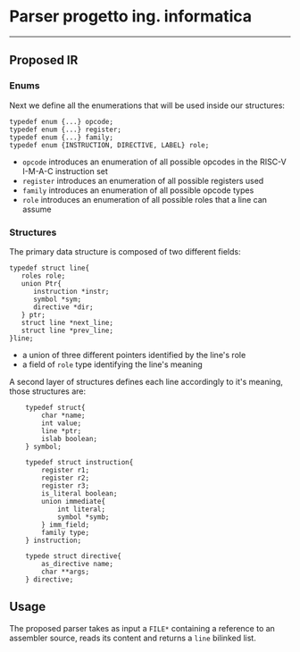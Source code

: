 # Parser progetto ing. informatica

----
## Proposed IR
### Enums
Next we define all the enumerations that will be used inside our structures:

```
typedef enum {...} opcode;
typedef enum {...} register;
typedef enum {...} family;
typedef enum {INSTRUCTION, DIRECTIVE, LABEL} role;
```
* `opcode` introduces an enumeration of all possible opcodes in the RISC-V I-M-A-C instruction set
* `register` introduces an enumeration of all possible registers used
* `family` introduces an enumeration of all possible opcode types 
* `role` introduces an enumeration of all possible roles that a line can assume

### Structures
The primary data structure is composed of two different fields:

```
typedef struct line{
   roles role;
   union Ptr{
      instruction *instr;
      symbol *sym;
      directive *dir;
   } ptr;
   struct line *next_line;
   struct line *prev_line;
}line;
```

* a union of three different pointers identified by the line's role
* a field of `role` type identifying the line's meaning

A second layer of structures defines each line accordingly to it's meaning, those structures are:

```
    typedef struct{
        char *name;
        int value;
        line *ptr;
        islab boolean;
    } symbol;

    typedef struct instruction{
        register r1;
        register r2;
        register r3;
        is_literal boolean;
        union immediate{
            int literal;
            symbol *symb;
        } imm_field;
        family type;
    } instruction;

    typede struct directive{
        as_directive name;
        char **args;
    } directive;
```

## Usage
The proposed parser takes as input a `FILE*` containing a reference to an assembler source, reads its content and returns a `line` bilinked list. 

